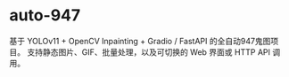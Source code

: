 # auto-947
基于 YOLOv11 + OpenCV Inpainting + Gradio / FastAPI 的全自动947鬼图项目。   支持静态图片、GIF、批量处理，以及可切换的 Web 界面或 HTTP API 调用。
